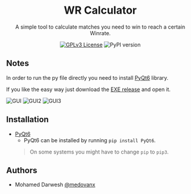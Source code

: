 <!--- mdformat-toc start --slug=github --->
<div align="center">
  
#  WR Calculator
  
A simple tool to calculate matches you need to win to reach a certain Winrate.
  
[![GPLv3 License](https://img.shields.io/badge/License-GPL%20v3-yellow.svg)](https://opensource.org/licenses/)
![PyPI version](https://img.shields.io/pypi/pyversions/spotDL?color=%2344CC11&style=flat-square)
  
</div>

## Notes

In order to run the py file directly you need to install [PyQt6](https://pypi.org/project/PyQt6/) library.

If you like the easy way just download the [EXE release](https://github.com/medovanx/wr_calculator/releases/tag/portable) and open it.

![GUI](https://i.imgur.com/qQUnyhI.png)
![GUI2](https://i.imgur.com/Sz6uGQ4.png)
![GUI3](https://i.imgur.com/tNJpmKm.png)

## Installation
- [PyQt6](https://pypi.org/project/PyQt6/)
  - PyQt6 can be installed by running `pip install PyQt6`.
  > On some systems you might have to change `pip` to `pip3`.
## Authors

- Mohamed Darwesh [@medovanx](https://github.com/medovanx)



